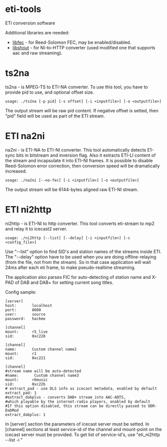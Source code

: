 eti-tools
=========

ETI conversion software

Additional libraries are needed:
* [libfec](http://mmbtools.crc.ca/content/view/39/65/) - for Reed-Solomon FEC, may be enabled/disabled.
* [libshout](http://www.icecast.org/download.php) - for NI-to-HTTP converter (used modified one that supports aac and raw streaming).


ts2na
===============
ts2na - is MPEG-TS to ETI-NA converter. To use this tool, you have to provide pid to use, and optional offset size.

    usage: ./ts2na [-p pid] [-s offset] [-i <inputfile>] [-o <outputfile>]

The output stream will be raw pid content. If negative offset is setted, then "pid" field will be used as part of the ETI stream.

ETI na2ni
===============
na2ni - is ETI-NA to ETI-NI converter. This tool automatically detects E1-sync bits in bitstream and inversion flag. Also it extracts ETI-LI content of the stream and incapsulate it into ETI-NI frames. It is possible to disable Reed-Solomon error correction, then conversion speed will be dramatically increased.

    usage: ./na2ni [--no-fec] [-i <inputfile>] [-o <outputfile>]

The output stream will be 6144-bytes aligned raw ETI-NI stream.

ETI ni2http
===============
ni2http - is ETI-NI to http converter. This tool converts eti-stream to mp2 and relay it to icecast2 server.

    usage: ./ni2http [--list] [--delay] [-i <inputfile>] [-c <config_file>]

Use "--list" option to find SID's and station names of the streams inside ETI.
The "--delay" option have to be used when you are doing offline-relaying (from the file, not from the stream). So in that case application will wait 24ms after each eti frame, to make pseudo-realtime streaming.

The application also parses FIC for auto-detecting of station name and X-PAD of DAB and DAB+ for setting current song titles.

Config sample:

    [server]
    host:       localhost
    port:       8000
    user:       source
    password:   hackme
    
    [channel]
    mount:      r5_live
    sid:        0xc228
    
    [channel]
    name:       Custom channel name2
    mount:      r1
    sid:        0xc221
    
    [channel]
    #stream name will be auto-detected
    #name:       Custom channel name3
    mount:      r6music
    sid:        0xc22b
    # extract_pad - use DLS info as icecast metadata, enabled by default
    extract_pad: 1
    #extract_dabplus - converts DAB+ stream into AAC-ADTS,
    #which playable by the internet-radio players, enabled by default
    #If this option disabled, this stream can be directly passed to ODR-DabMod
    extract_dabplus: 1

In [server] section the parameters of icecast server must be setted.
In [channel] sections at least service-id of the channel and mount-point on the icecast server must be provided. To get list of service-id's, use "eti_ni2http --list -i <inputfile>"
